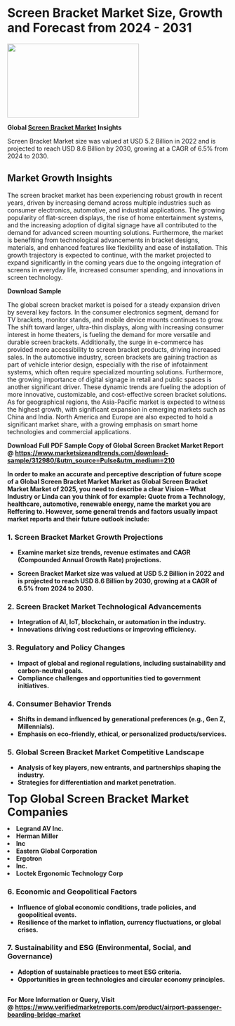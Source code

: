 <H1>Screen Bracket Market Size, Growth and Forecast from 2024 - 2031</H1><img class="aligncenter size-medium wp-image-584254" src="https://thirdeyenews.in/wp-content/uploads/2024/09/Global-Market-Research-300x168.jpeg" alt="" width="300" height="168" /><p><strong>Global&nbsp;<a href="https://www.marketsizeandtrends.com/download-sample/312980/&amp;utm_source=Pulse&amp;utm_medium=210">Screen Bracket Market</a> Insights</strong></p><p>Screen Bracket Market size was valued at USD 5.2 Billion in 2022 and is projected to reach USD 8.6 Billion by 2030, growing at a CAGR of 6.5% from 2024 to 2030.</p><p><h2>Market Growth Insights</h2> <p>The screen bracket market has been experiencing robust growth in recent years, driven by increasing demand across multiple industries such as consumer electronics, automotive, and industrial applications. The growing popularity of flat-screen displays, the rise of home entertainment systems, and the increasing adoption of digital signage have all contributed to the demand for advanced screen mounting solutions. Furthermore, the market is benefiting from technological advancements in bracket designs, materials, and enhanced features like flexibility and ease of installation. This growth trajectory is expected to continue, with the market projected to expand significantly in the coming years due to the ongoing integration of screens in everyday life, increased consumer spending, and innovations in screen technology.</p> <p><strong>Download Sample</strong></p> <p>The global screen bracket market is poised for a steady expansion driven by several key factors. In the consumer electronics segment, demand for TV brackets, monitor stands, and mobile device mounts continues to grow. The shift toward larger, ultra-thin displays, along with increasing consumer interest in home theaters, is fueling the demand for more versatile and durable screen brackets. Additionally, the surge in e-commerce has provided more accessibility to screen bracket products, driving increased sales. In the automotive industry, screen brackets are gaining traction as part of vehicle interior design, especially with the rise of infotainment systems, which often require specialized mounting solutions. Furthermore, the growing importance of digital signage in retail and public spaces is another significant driver. These dynamic trends are fueling the adoption of more innovative, customizable, and cost-effective screen bracket solutions. As for geographical regions, the Asia-Pacific market is expected to witness the highest growth, with significant expansion in emerging markets such as China and India. North America and Europe are also expected to hold a significant market share, with a growing emphasis on smart home technologies and commercial applications.</p> <p><strong></p><p><span class=""><strong>Download Full PDF Sample Copy of Global Screen Bracket Market Report</strong> @ <a href="https://www.marketsizeandtrends.com/download-sample/312980/&amp;utm_source=Pulse&amp;utm_medium=210" target="_blank">https://www.marketsizeandtrends.com/download-sample/312980/&amp;utm_source=Pulse&amp;utm_medium=210</a></span></p><p>In order to make an accurate and perceptive description of future scope of a Global&nbsp;Screen Bracket Market Market as Global&nbsp;Screen Bracket Market Market of 2025, you need to describe a clear Vision &ndash; What Industry or Linda can you think of for example: Quote from a Technology, healthcare, automotive, renewable energy, name the market you are Reffering to. However, some general trends and factors usually impact market reports and their future outlook include:</p><h3>1.&nbsp;<strong>Screen Bracket Market Growth Projections</strong></h3><ul><li>Examine market size trends, revenue estimates and CAGR (Compounded Annual Growth Rate) projections.</li><li><p>Screen Bracket Market size was valued at USD 5.2 Billion in 2022 and is projected to reach USD 8.6 Billion by 2030, growing at a CAGR of 6.5% from 2024 to 2030.</p></li></ul><h3>2.&nbsp;<strong>Screen Bracket Market Technological Advancements</strong></h3><ul><li>Integration of AI, IoT, blockchain, or automation in the industry.</li><li>Innovations driving cost reductions or improving efficiency.</li></ul><h3>3.&nbsp;<strong>Regulatory and Policy Changes</strong></h3><ul><li>Impact of global and regional regulations, including sustainability and carbon-neutral goals.</li><li>Compliance challenges and opportunities tied to government initiatives.</li></ul><h3>4.&nbsp;<strong>Consumer Behavior Trends</strong></h3><ul><li>Shifts in demand influenced by generational preferences (e.g., Gen Z, Millennials).</li><li>Emphasis on eco-friendly, ethical, or personalized products/services.</li></ul><h3>5.&nbsp;<strong>Global Screen Bracket Market Competitive Landscape</strong></h3><ul><li>Analysis of key players, new entrants, and partnerships shaping the industry.</li><li>Strategies for differentiation and market penetration.</li></ul><p data-pm-slice="1 1 []"><span style="color: inherit; font-family: inherit; font-size: 25px;">Top Global Screen Bracket Market Companies</span></p><div class="" data-test-id=""><p><li>Legrand AV Inc.</li><li> Herman Miller</li><li> Inc</li><li> Eastern Global Corporation</li><li> Ergotron</li><li> Inc.</li><li> Loctek Ergonomic Technology Corp</li></p></div><h3>6.&nbsp;<strong>Economic and Geopolitical Factors</strong></h3><ul><li>Influence of global economic conditions, trade policies, and geopolitical events.</li><li>Resilience of the market to inflation, currency fluctuations, or global crises.</li></ul><h3>7.&nbsp;<strong>Sustainability and ESG (Environmental, Social, and Governance)</strong></h3><ul><li>Adoption of sustainable practices to meet ESG criteria.</li><li>Opportunities in green technologies and circular economy principles.</li></ul><h2><strong style="font-size: 14px;">For More Information or Query, Visit @&nbsp;</strong><a style="background-color: #ffffff; font-size: 14px;" href="https://www.marketsizeandtrends.com/report/screen-bracket-market/" target="_blank">https://www.verifiedmarketreports.com/product/airport-passenger-boarding-bridge-market</a></h2>
